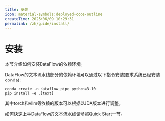 ```yaml
---
title: 安装
icon: material-symbols:deployed-code-outline
createTime: 2025/06/09 10:29:31
permalink: /zh/guide/install/
---
```

# 安装
本节介绍如何安装DataFlow的依赖环境。

DataFlow的文本流水线部分的依赖环境可以通过以下指令安装(要求系统已经安装conda):

```shell
conda create -n dataflow_pipe python=3.10
pip install -e .[text]
```

其中torch和vllm等依赖的版本可以根据CUDA版本进行调整。

如何快速上手DataFlow的文本流水线请参照Quick Start一节。